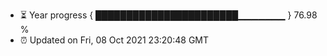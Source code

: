- ⏳ Year progress { ███████████████████████▁▁▁▁▁▁▁ } 76.98 %
- ⏰ Updated on Fri, 08 Oct 2021 23:20:48 GMT

